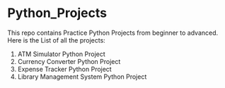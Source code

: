 # Python_Projects
This repo contains Practice Python Projects from beginner to advanced. Here is the List of all the projects:
1. ATM Simulator Python Project
2. Currency Converter Python Project
3. Expense Tracker Python Project
4. Library Management System Python Project
